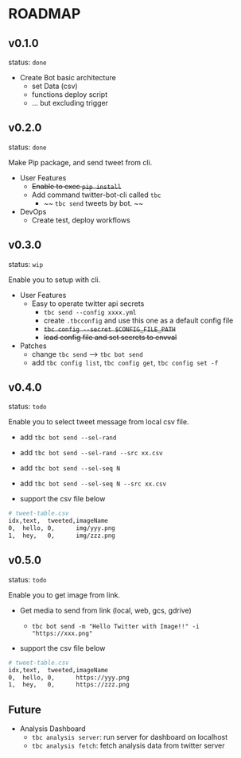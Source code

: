 # ROADMAP

## v0.1.0

status: `done`

- Create Bot basic architecture
  - set Data (csv)
  - functions deploy script
  - ... but excluding trigger

## v0.2.0

status: `done`

Make Pip package, and send tweet from cli.

- User Features
  - ~~Enable to exec `pip install`~~
  - Add command twitter-bot-cli called `tbc`
    - ~~ `tbc send` tweets by bot. ~~
- DevOps
  - Create test, deploy workflows


## v0.3.0

status: `wip`

Enable you to setup with cli.

- User Features
  - Easy to operate twitter api secrets
    - `tbc send --config xxxx.yml`
    - create `.tbcconfig` and use this one as a default config file
    - ~~`tbc config --secret $CONFIG_FILE_PATH`~~
    - ~~load config file and set secrets to envval~~
- Patches
  - change `tbc send` --> `tbc bot send`
  - add `tbc config list`, `tbc config get`, `tbc config set -f`


## v0.4.0

status: `todo`

Enable you to select tweet message from local csv file.

- add `tbc bot send --sel-rand`
- add `tbc bot send --sel-rand --src xx.csv`
- add `tbc bot send --sel-seq N`
- add `tbc bot send --sel-seq N --src xx.csv`

- support the csv file below

```bash
# tweet-table.csv
idx,text,  tweeted,imageName
0,  hello, 0,      img/yyy.png
1,  hey,   0,      img/zzz.png
```

## v0.5.0

status: `todo`

Enable you to get image from link.

- Get media to send from link (local, web, gcs, gdrive)
  - `tbc bot send -m "Hello Twitter with Image!!" -i "https://xxx.png"`

- support the csv file below

```bash
# tweet-table.csv
idx,text,  tweeted,imageName
0,  hello, 0,      https://yyy.png
1,  hey,   0,      https://zzz.png
```


## Future

- Analysis Dashboard
  - `tbc analysis server`: run server for dashboard on localhost
  - `tbc analysis fetch`: fetch analysis data from twitter server

